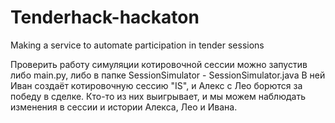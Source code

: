 # Tenderhack-hackaton
Making a service to automate participation in tender sessions

Проверить работу симуляции котировочной сессии можно запустив либо main.py, либо в папке SessionSimulator - SessionSimulator.java
В ней Иван создаёт котировочную сессию "IS", и Алекс с Лео борются за победу в сделке. Кто-то из них выигрывает, и мы можем наблюдать изменения в сессии и истории Алекса, Лео и Ивана.

